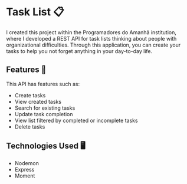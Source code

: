 **<h1>Task List 📋</h1>**

I created this project within the Programadores do Amanhã institution, where I developed a REST API for task lists thinking about people with organizational difficulties. Through this application, you can create your tasks to help you not forget anything in your day-to-day life.

## Features 🔧

This API has features such as:

+ Create tasks
+ View created tasks
+ Search for existing tasks
+ Update task completion
+ View list filtered by completed or incomplete tasks
+ Delete tasks

## Technologies Used 🖥️

+ Nodemon
+ Express
+ Moment
  

